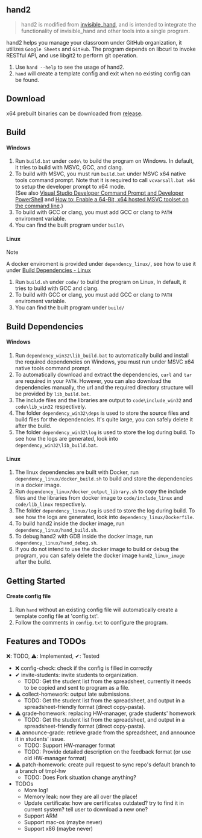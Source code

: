 ## hand2
> hand2 is modified from [invisible_hand](https://github.com/ianchen-tw/invisible-hand),
> and is intended to integrate the functionality of invisible_hand and other tools into a single program.

hand2 helps you manage your classroom under GitHub organization, it utilizes `Google Sheets` and `GitHub`.
The program depends on libcurl to invoke RESTful API, and use libgit2 to perform git operation.

1. Use `hand --help` to see the usage of hand2.
2. `hand` will create a template config and exit when no existing config can be found.

## Download
x64 prebuilt binaries can be downloaded from [release](https://github.com/Compiler-s24/hand2/releases).

## Build

#### Windows
1. Run `build.bat` under `code\` to build the program on Windows. In default, it tries to build with MSVC, GCC, and clang.
2. To build with MSVC, you must run `build.bat` under MSVC x64 native tools command prompt. Note that it is required to call `vcvarsall.bat x64` to setup the developer prompt to x64 mode.\
   (See also [Visual Studio Developer Command Prompt and Developer PowerShell](https://learn.microsoft.com/en-us/visualstudio/ide/reference/command-prompt-powershell) and [How to: Enable a 64-Bit, x64 hosted MSVC toolset on the command line](https://learn.microsoft.com/en-us/cpp/build/how-to-enable-a-64-bit-visual-cpp-toolset-on-the-command-line).)
3. To build with GCC or clang, you must add GCC or clang to `PATH` enviroment variable.
4. You can find the built program under `build\`

#### Linux
> [!note]
> A docker enviroment is provided under `dependency_linux/`, see how to use it under [Build Dependencies - Linux](#Linux-1)

1. Run `build.sh` under `code/` to build the program on Linux, In default, it tries to build with GCC and clang.
2. To build with GCC or clang, you must add GCC or clang to `PATH` enviroment variable.
3. You can find the built program under `build/`

## Build Dependencies

#### Windows
1. Run `dependency_win32\lib_build.bat` to automatically build and install the required dependencies on Windows, you must run under MSVC x64 native tools command prompt.
2. To automatically download and extract the dependencies, `curl` and `tar` are required in your `PATH`. However, you can also download the dependencies manually, the url and the required directory structure will be provided by `lib_build.bat`.
3. The include files and the libraries are output to `code\include_win32` and `code\lib_win32` respectively.
4. The folder `dependency_win32\deps` is used to store the source files and build files for the dependencies. It's quite large, you can safely delete it after the build.
5. The folder `dependency_win32\log` is used to store the log during build. To see how the logs are generated, look into `dependency_win32\lib_build.bat`.

#### Linux
1. The linux dependencies are built with Docker, run `dependency_linux/docker_build.sh` to build and store the dependencies in a docker image.
2. Run `dependency_linux/docker_output_library.sh` to copy the include files and the libraries from docker image to `code/include_linux` and `code/lib_linux` respectively.
3. The folder `dependency_linux/log` is used to store the log during build. To see how the logs are generated, look into `dependency_linux/Dockerfile`.
4. To build hand2 inside the docker image, run `dependency_linux/hand_build.sh`.
5. To debug hand2 with GDB inside the docker image, run `dependency_linux/hand_debug.sh`.
6. If you do not intend to use the docker image to build or debug the program, you can safely delete the docker image `hand2_linux_image` after the build.

## Getting Started

#### Create config file
1. Run `hand` without an existing config file will automatically create a template config file at 'config.txt'.
2. Follow the comments in `config.txt` to configure the program.

## Features and TODOs
❌: TODO, ⚠️: Implemented, ✔: Tested

- ❌ config-check: check if the config is filled in correctly
- ✔ invite-students: invite students to organization.
    - TODO: Get the student list from the spreadsheet, currently it needs to be copied and sent to program as a file.
- ⚠️ collect-homework: output late submissions.
    - TODO: Get the student list from the spreadsheet, and output in a spreadsheet-friendly format (direct copy-pasta).
- ⚠️ grade-homework: replacing HW-manager, grade students' homework
    - TODO: Get the student list from the spreadsheet, and output in a spreadsheet-friendly format (direct copy-pasta).
- ⚠️ announce-grade: retrieve grade from the spreadsheet, and announce it in students' issue.
    - TODO: Support HW-manager format
    - TODO: Provide detailed description on the feedback format (or use old HW-manager format)
- ⚠️ patch-homework: create pull request to sync repo's default branch to a branch of tmpl-hw
    - TODO: Does Fork situation change anything?
- TODOs
    - More log!
    - Memory leak: now they are all over the place!
    - Update certificate: how are certificates outdated? try to find it in current system? tell user to download a new one?
    - Support ARM
    - Support mac-os (maybe never)
    - Support x86 (maybe never)





    